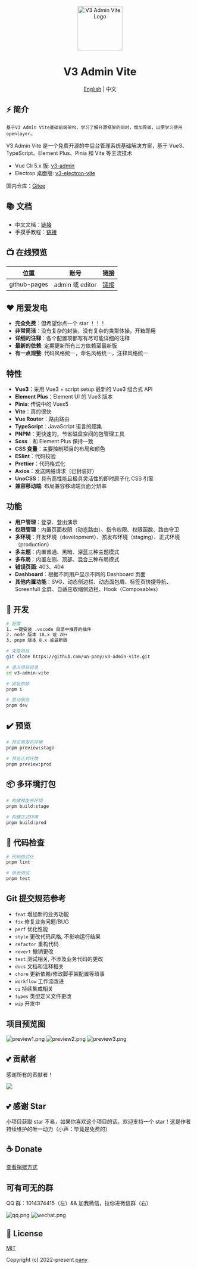 <div align="center">
  <img alt="V3 Admin Vite Logo" width="120" height="120" src="./src/assets/layouts/logo.png">
  <h1>V3 Admin Vite</h1>
  <span><a href="./README.md">English</a> | 中文</span>
</div>

## ⚡ 简介

`基于V3 Admin Vite基础前端架构，学习了解开源框架的同时，增加界面，以便学习使用openlayer。`

V3 Admin Vite 是一个免费开源的中后台管理系统基础解决方案，基于 Vue3、TypeScript、Element Plus、Pinia 和 Vite 等主流技术

- Vue Cli 5.x 版: [v3-admin](https://github.com/un-pany/v3-admin)
- Electron 桌面版: [v3-electron-vite](https://github.com/un-pany/v3-electron-vite)

国内仓库：[Gitee](https://gitee.com/un-pany/v3-admin-vite)

## 📚 文档

- 中文文档：[链接](https://juejin.cn/post/7089377403717287972)
- 手摸手教程：[链接](https://juejin.cn/column/7207659644487139387)

## 📺 在线预览

| 位置         | 账号            | 链接                                            |
| ------------ | --------------- | ----------------------------------------------- |
| github-pages | admin 或 editor | [链接](https://un-pany.github.io/v3-admin-vite) |

## ❤️ 用爱发电

- **完全免费**：但希望你点一个 star ！！！
- **非常简洁**：没有复杂的封装，没有复杂的类型体操，开箱即用
- **详细的注释**：各个配置项都写有尽可能详细的注释
- **最新的依赖**: 定期更新所有三方依赖至最新版
- **有一点规整**: 代码风格统一，命名风格统一，注释风格统一

## 特性

- **Vue3**：采用 Vue3 + script setup 最新的 Vue3 组合式 API
- **Element Plus**：Element UI 的 Vue3 版本
- **Pinia**: 传说中的 Vuex5
- **Vite**：真的很快
- **Vue Router**：路由路由
- **TypeScript**：JavaScript 语言的超集
- **PNPM**：更快速的，节省磁盘空间的包管理工具
- **Scss**：和 Element Plus 保持一致
- **CSS 变量**：主要控制项目的布局和颜色
- **ESlint**：代码校验
- **Prettier**：代码格式化
- **Axios**：发送网络请求（已封装好）
- **UnoCSS**：具有高性能且极具灵活性的即时原子化 CSS 引擎
- **兼容移动端**: 布局兼容移动端页面分辨率

## 功能

- **用户管理**：登录、登出演示
- **权限管理**：内置页面权限（动态路由）、指令权限、权限函数、路由守卫
- **多环境**：开发环境（development）、预发布环境（staging）、正式环境（production）
- **多主题**：内置普通、黑暗、深蓝三种主题模式
- **多布局**：内置左侧、顶部、混合三种布局模式
- **错误页面**: 403、404
- **Dashboard**：根据不同用户显示不同的 Dashboard 页面
- **其他内置功能**：SVG、动态侧边栏、动态面包屑、标签页快捷导航、Screenfull 全屏、自适应收缩侧边栏、Hook（Composables）

## 🚀 开发

```bash
# 配置
1. 一键安装 .vscode 目录中推荐的插件
2. node 版本 18.x 或 20+
3. pnpm 版本 8.x 或最新版

# 克隆项目
git clone https://github.com/un-pany/v3-admin-vite.git

# 进入项目目录
cd v3-admin-vite

# 安装依赖
pnpm i

# 启动服务
pnpm dev
```

## ✔️ 预览

```bash
# 预览预发布环境
pnpm preview:stage

# 预览正式环境
pnpm preview:prod
```

## 📦️ 多环境打包

```bash
# 构建预发布环境
pnpm build:stage

# 构建正式环境
pnpm build:prod
```

## 🔧 代码检查

```bash
# 代码格式化
pnpm lint

# 单元测试
pnpm test
```

## Git 提交规范参考

- `feat` 增加新的业务功能
- `fix` 修复业务问题/BUG
- `perf` 优化性能
- `style` 更改代码风格, 不影响运行结果
- `refactor` 重构代码
- `revert` 撤销更改
- `test` 测试相关, 不涉及业务代码的更改
- `docs` 文档和注释相关
- `chore` 更新依赖/修改脚手架配置等琐事
- `workflow` 工作流改进
- `ci` 持续集成相关
- `types` 类型定义文件更改
- `wip` 开发中

## 项目预览图

![preview1.png](./src/assets/docs/preview1.png)
![preview2.png](./src/assets/docs/preview2.png)
![preview3.png](./src/assets/docs/preview3.png)

## 💕 贡献者

感谢所有的贡献者！

<a href="https://github.com/un-pany/v3-admin-vite/graphs/contributors">
  <img src="https://contrib.rocks/image?repo=un-pany/v3-admin-vite" />
</a>

## 💕 感谢 Star

小项目获取 star 不易，如果你喜欢这个项目的话，欢迎支持一个 star！这是作者持续维护的唯一动力（小声：毕竟是免费的）

## ☕ Donate

[查看捐赠方式](https://github.com/un-pany/v3-admin-vite/issues/69)

## 可有可无的群

QQ 群：1014374415（左）&& 加我微信，拉你进微信群（右）

![qq.png](./src/assets/docs/qq.png)
![wechat.png](./src/assets/docs/wechat.png)

## 📄 License

[MIT](./LICENSE)

Copyright (c) 2022-present [pany](https://github.com/pany-ang)
